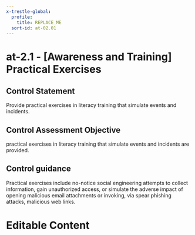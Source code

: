 ```yaml
---
x-trestle-global:
  profile:
    title: REPLACE_ME
  sort-id: at-02.01
---
```


# at-2.1 - \[Awareness and Training\] Practical Exercises

## Control Statement

Provide practical exercises in literacy training that simulate events and incidents.

## Control Assessment Objective

practical exercises in literacy training that simulate events and incidents are provided.

## Control guidance

Practical exercises include no-notice social engineering attempts to collect information, gain unauthorized access, or simulate the adverse impact of opening malicious email attachments or invoking, via spear phishing attacks, malicious web links.

# Editable Content

<!-- Make additions and edits below -->
<!-- The above represents the contents of the control as received by the profile, prior to additions. -->
<!-- If the profile makes additions to the control, they will appear below. -->
<!-- The above markdown may not be edited but you may edit the content below, and/or introduce new additions to be made by the profile. -->
<!-- If there is a yaml header at the top, parameter values may be edited. Use --set-parameters to incorporate the changes during assembly. -->
<!-- The content here will then replace what is in the profile for this control, after running profile-assemble. -->
<!-- The current profile has no added parts for this control, but you may add new ones here. -->
<!-- Each addition must have a heading either of the form ## Control my_addition_name -->
<!-- or ## Part a. (where the a. refers to one of the control statement labels.) -->
<!-- "## Control" parts are new parts added after the statement part. -->
<!-- "## Part" parts are new parts added into the top-level statement part with that label. -->
<!-- Subparts may be added with nested hash levels of the form ### My Subpart Name -->
<!-- underneath the parent ## Control or ## Part being added -->
<!-- See https://ibm.github.io/compliance-trestle/tutorials/ssp_profile_catalog_authoring/ssp_profile_catalog_authoring for guidance. -->
